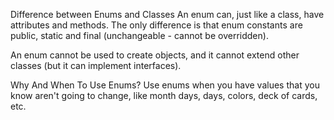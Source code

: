 Difference between Enums and Classes
An enum can, just like a class, have attributes and methods. The only difference is that enum constants are public, static and final (unchangeable - cannot be overridden).

An enum cannot be used to create objects, and it cannot extend other classes (but it can implement interfaces).

Why And When To Use Enums?
Use enums when you have values that you know aren't going to change, like month days, days, colors, deck of cards, etc.


